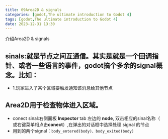 ```yaml
---
title: 09Area2D & signals
categories: [godot,The ultimate introduction to Godot 4]
tags: [godot,The ultimate introduction to Godot 4]
date: 2023-12-31 13:30
---
```


介绍Area2D & signals

## sinals:就是节点之间互通信。其实是就是一个回调指针、或者一些语言的事件，godot搞个多余的signal概念。比如：
- 1.玩家进入了某个区域要触发通知该消息给其他节点

## Area2D用于检查物体进入区域。
- conect sinal:右侧面板 **Inspector** tab 左边的 **node**, 双击相应的sinal名称（ 或右键菜单相点击**conect**）,在弹出的对话框中选择处理 signal 的节点
- 用到的两个signal：`body_entered(body)、body_exited(body)`

